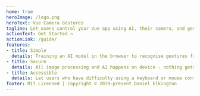 ```yaml
---
home: true
heroImage: /logo.png
heroText: Vue Camera Gestures
tagline: Let users control your Vue app using AI, their camera, and gestures of their choice in just 1 line of HTML!
actionText: Get Started →
actionLink: /guide/
features:
- title: Simple
  details: Training an AI model in the browser to recognise gestures from the user's camera and then performing actions based on those gestures is as simple as dropping in a Vue Component.
- title: Secure
  details: All image processing and AI happens on device - nothing gets sent to any server.
- title: Accessible
  details: Let users who have difficulty using a keyboard or mouse control your application, or just provide a more interesting experience for your user.
footer: MIT Licensed | Copyright © 2019-present Daniel Elkington
---
```

<ClientOnly>
  <load-mobile-net></load-mobile-net>
</ClientOnly>

<script>
  import LoadMobileNet from './components/load-mobile-net.vue'
  export default {
    components: {
      LoadMobileNet
    }
  }
</script>